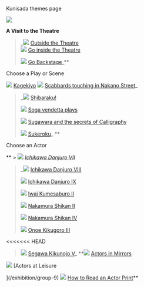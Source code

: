 Kunisada themes page

![](themes1.gif)

**A Visit to the Theatre**

 >  _![](bd10265_1.gif) [Outside the Theatre ](KUN/knunightstreetr.htm)  
> ![](bd10265_1.gif) [Go inside the Theatre](KUN/LINKTHE.htm)  
>   
> ![](bd10265_1.gif) [Go Backstage](/exhibition/group-13)_**

Choose a Play or Scene

![](bd10265_1.gif) [Kagekiyo](/exhibition/group-14)
![](bd10265_1.gif) [Scabbards touching in Nakano Street](/exhibition/group-4)_

>
>  _![](bd10265_1.gif) [Shibaraku!](/exhibition/group-2)
>
> ![](bd10265_1.gif) [Soga vendetta plays](/exhibition/group-6) 
>
> ![](bd10265_1.gif) [Sugawara and the secrets of Calligraphy](/exhibition/group-3)
>
> ![](bd10265_1.gif) [Sukeroku](/exhibition/group-5)_ **

Choose an Actor

** > ![](bd10265_1.gif) _[Ichikawa Danjuro VII](/exhibition/group-8-part-1)_
>
>  _![](bd10265_1.gif) [Ichikawa Danjuro VIII](/exhibition/group-12) 
>
> ![](bd10265_1.gif) [Ichikawa Danjuro IX](/exhibition/group-18) 
>
> ![](bd10265_1.gif) [Iwai Kumesaburo II](/exhibition/group-19)
>
> ![](bd10265_1.gif) [Nakamura Shikan II](/exhibition/group-20) 
>
> ![](bd10265_1.gif) [Nakamura Shikan IV](/exhibition/group-21) 
>
> ![](bd10265_1.gif) [Onoe Kikugoro III](/exhibition/group-16-part-1)
>
<<<<<<< HEAD

> ![](bd10265_1.gif) [Segawa Kikunojo V](/exhibition/group-7)_ **![](bd10265_1.gif) [Actors in Mirrors](/exhibition/group-11)

 ![](bd10265_1.gif) [Actors at Leisure  

](/exhibition/group-9) ![](bd10265_1.gif) [How to Read an Actor Print](/themes/how-to-read-an-actor-print)**
